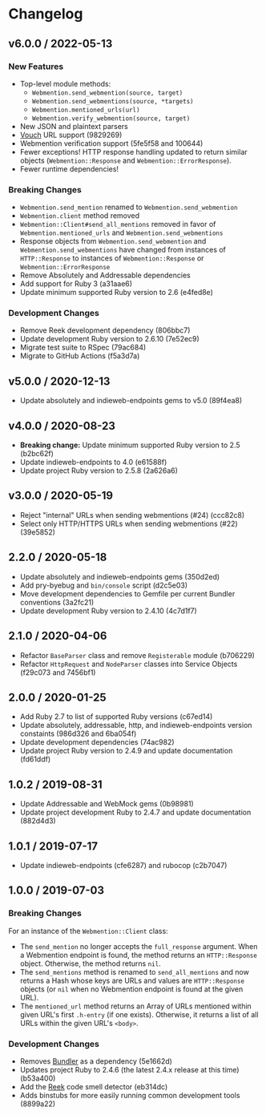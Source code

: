 # Changelog

## v6.0.0 / 2022-05-13

### New Features

- Top-level module methods:
  - `Webmention.send_webmention(source, target)`
  - `Webmention.send_webmentions(source, *targets)`
  - `Webmention.mentioned_urls(url)`
  - `Webmention.verify_webmention(source, target)`
- New JSON and plaintext parsers
- [Vouch](https://indieweb.org/Vouch) URL support (9829269)
- Webmention verification support (5fe5f58 and 100644)
- Fewer exceptions! HTTP response handling updated to return similar objects (`Webmention::Response` and `Webmention::ErrorResponse`).
- Fewer runtime dependencies!

### Breaking Changes

- `Webmention.send_mention` renamed to `Webmention.send_webmention`
- `Webmention.client` method removed
- `Webmention::Client#send_all_mentions` removed in favor of `Webmention.mentioned_urls` and `Webmention.send_webmentions`
- Response objects from `Webmention.send_webmention` and `Webmention.send_webmentions` have changed from instances of `HTTP::Response` to instances of `Webmention::Response` or `Webmention::ErrorResponse`
- Remove Absolutely and Addressable dependencies
- Add support for Ruby 3 (a31aae6)
- Update minimum supported Ruby version to 2.6 (e4fed8e)

### Development Changes

- Remove Reek development dependency (806bbc7)
- Update development Ruby version to 2.6.10 (7e52ec9)
- Migrate test suite to RSpec (79ac684)
- Migrate to GitHub Actions (f5a3d7a)

## v5.0.0 / 2020-12-13

- Update absolutely and indieweb-endpoints gems to v5.0 (89f4ea8)

## v4.0.0 / 2020-08-23

- **Breaking change:** Update minimum supported Ruby version to 2.5 (b2bc62f)
- Update indieweb-endpoints to 4.0 (e61588f)
- Update project Ruby version to 2.5.8 (2a626a6)

## v3.0.0 / 2020-05-19

- Reject "internal" URLs when sending webmentions (#24) (ccc82c8)
- Select only HTTP/HTTPS URLs when sending webmentions (#22) (39e5852)

## 2.2.0 / 2020-05-18

- Update absolutely and indieweb-endpoints gems (350d2ed)
- Add pry-byebug and `bin/console` script (d2c5e03)
- Move development dependencies to Gemfile per current Bundler conventions (3a2fc21)
- Update development Ruby version to 2.4.10 (4c7d1f7)

## 2.1.0 / 2020-04-06

- Refactor `BaseParser` class and remove `Registerable` module (b706229)
- Refactor `HttpRequest` and `NodeParser` classes into Service Objects (f29c073 and 7456bf1)

## 2.0.0 / 2020-01-25

- Add Ruby 2.7 to list of supported Ruby versions (c67ed14)
- Update absolutely, addressable, http, and indieweb-endpoints version constaints (986d326 and 6ba054f)
- Update development dependencies (74ac982)
- Update project Ruby version to 2.4.9 and update documentation (fd61ddf)

## 1.0.2 / 2019-08-31

- Update Addressable and WebMock gems (0b98981)
- Update project development Ruby to 2.4.7 and update documentation (882d4d3)

## 1.0.1 / 2019-07-17

- Update indieweb-endpoints (cfe6287) and rubocop (c2b7047)

## 1.0.0 / 2019-07-03

### Breaking Changes

For an instance of the `Webmention::Client` class:

- The `send_mention` no longer accepts the `full_response` argument. When a Webmention endpoint is found, the method returns an `HTTP::Response` object. Otherwise, the method returns `nil`.
- The `send_mentions` method is renamed to `send_all_mentions` and now returns a Hash whose keys are URLs and values are `HTTP::Response` objects (or `nil` when no Webmention endpoint is found at the given URL).
- The `mentioned_url` method returns an Array of URLs mentioned within given URL's first `.h-entry` (if one exists). Otherwise, it returns a list of all URLs within the given URL's `<body>`.

### Development Changes

- Removes [Bundler](https://bundler.io) as a dependency (5e1662d)
- Updates project Ruby to 2.4.6 (the latest 2.4.x release at this time) (b53a400)
- Add the [Reek](https://github.com/troessner/reek) code smell detector (eb314dc)
- Adds binstubs for more easily running common development tools (8899a22)

